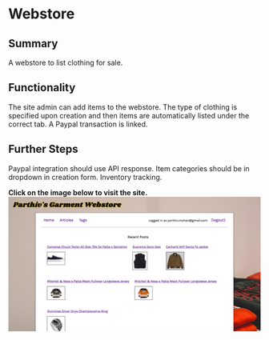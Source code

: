 # Webstore

## Summary

A webstore to list clothing for sale.

## Functionality

The site admin can add items to the webstore. The type of clothing is specified upon creation and then items are automatically listed under the correct tab. A Paypal transaction is linked.

## Further Steps

Paypal integration should use API response. Item categories should be in dropdown in creation form. Inventory tracking.


**Click on the image below to visit the site.**
[![screenshot](webstore.png)](https://parthiv-blogger.herokuapp.com/)
